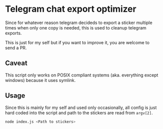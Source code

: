 # Telegram chat export optimizer

Since for whatever reason telegram decideds to export a sticker multiple times when only one copy is needed, this is used to cleanup telegram exports.

This is just for my self but if you want to improve it, you are welcome to send a PR.

## Caveat

This script only works on POSIX compliant systems (aka. everything except windows) because it uses symlink.

## Usage

Since this is mainly for my self and used only occasionally, all config is just hard coded into the script and path to the stickers are read from `argv[2]`.

```sh
node index.js <Path to stickers>
```
